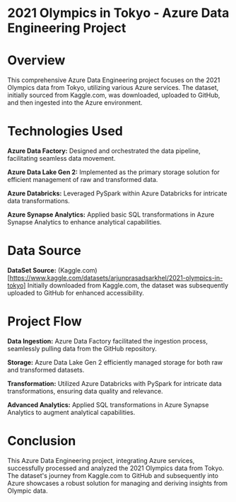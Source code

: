 # 2021 Olympics in Tokyo - Azure Data Engineering Project

# Overview
This comprehensive Azure Data Engineering project focuses on the 2021 Olympics data from Tokyo, utilizing various Azure services. The dataset, initially sourced from Kaggle.com, was downloaded, uploaded to GitHub, and then ingested into the Azure environment.

# Technologies Used

**Azure Data Factory:**
Designed and orchestrated the data pipeline, facilitating seamless data movement.

**Azure Data Lake Gen 2:**
Implemented as the primary storage solution for efficient management of raw and transformed data.

**Azure Databricks:**
Leveraged PySpark within Azure Databricks for intricate data transformations.

**Azure Synapse Analytics:**
Applied basic SQL transformations in Azure Synapse Analytics to enhance analytical capabilities.

# Data Source
**DataSet Source:** (Kaggle.com)[https://www.kaggle.com/datasets/arjunprasadsarkhel/2021-olympics-in-tokyo]
Initially downloaded from Kaggle.com, the dataset was subsequently uploaded to GitHub for enhanced accessibility.

# Project Flow
**Data Ingestion:**
Azure Data Factory facilitated the ingestion process, seamlessly pulling data from the GitHub repository.

**Storage:**
Azure Data Lake Gen 2 efficiently managed storage for both raw and transformed datasets.

**Transformation:**
Utilized Azure Databricks with PySpark for intricate data transformations, ensuring data quality and relevance.

**Advanced Analytics:**
Applied SQL transformations in Azure Synapse Analytics to augment analytical capabilities.

# Conclusion
This Azure Data Engineering project, integrating Azure services, successfully processed and analyzed the 2021 Olympics data from Tokyo. The dataset's journey from Kaggle.com to GitHub and subsequently into Azure showcases a robust solution for managing and deriving insights from Olympic data.
